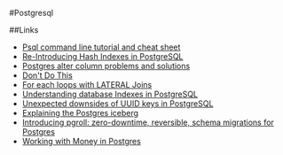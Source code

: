 #Postgresql

##Links

* [Psql command line tutorial and cheat sheet](https://tomcam.github.io/postgres/)
* [Re-Introducing Hash Indexes in PostgreSQL](https://hakibenita.com/postgresql-hash-index)
* [Postgres alter column problems and solutions](https://www.endpoint.com/blog/2012/11/09/postgres-alter-column-problems-and)
* [Don't Do This](https://wiki.postgresql.org/wiki/Don't_Do_This)
* [For each loops with LATERAL Joins](https://sqlfordevs.io/for-each-loop-lateral-join)
* [Understanding database Indexes in PostgreSQL](https://blog.mastermind.dev/indexes-in-postgresql)
* [Unexpected downsides of UUID keys in PostgreSQL](https://www.cybertec-postgresql.com/en/unexpected-downsides-of-uuid-keys-in-postgresql/)
* [Explaining the Postgres iceberg](https://avestura.dev/blog/explaining-the-postgres-meme)
* [Introducing pgroll: zero-downtime, reversible, schema migrations for Postgres](https://xata.io/blog/pgroll-schema-migrations-postgres)
* [Working with Money in Postgres](https://www.crunchydata.com/blog/working-with-money-in-postgres)
